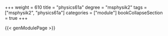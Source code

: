 +++
weight = 610
title = "physics61a"
degree = "msphysik2"
tags = ["msphysik2", "physics61a"]
categories = ["module"]
bookCollapseSection = true
+++

{{< genModulePage >}}
